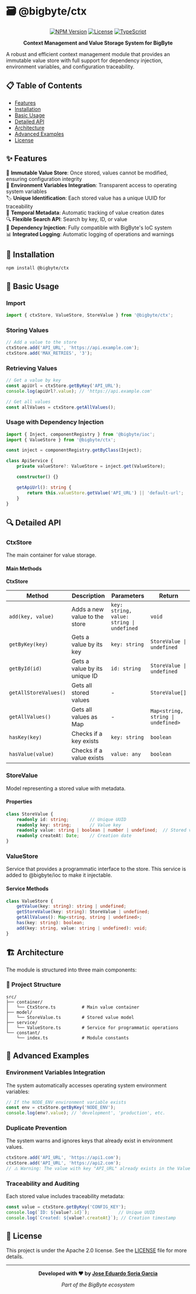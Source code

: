 # 🗃️ @bigbyte/ctx

<div align="center">

[![NPM Version](https://img.shields.io/badge/version-0.1.0-blue.svg)](https://www.npmjs.com/package/@bigbyte/ctx)
[![License](https://img.shields.io/badge/License-Apache%202.0-blue.svg)](LICENSE)
[![TypeScript](https://img.shields.io/badge/TypeScript-5.9-blue.svg)](https://www.typescriptlang.org/)

**Context Management and Value Storage System for BigByte**
</div>

A robust and efficient context management module that provides an immutable value store with full support for dependency injection, environment variables, and configuration traceability.

## 📋 Table of Contents

- [Features](#-features)
- [Installation](#-installation) 
- [Basic Usage](#-basic-usage)
- [Detailed API](#-detailed-api)
- [Architecture](#-architecture)
- [Advanced Examples](#-advanced-examples)
- [License](#-license)

## ✨ Features

🏦 **Immutable Value Store**: Once stored, values cannot be modified, ensuring configuration integrity  
🔄 **Environment Variables Integration**: Transparent access to operating system variables  
🏷️ **Unique Identification**: Each stored value has a unique UUID for traceability  
📝 **Temporal Metadata**: Automatic tracking of value creation dates  
🔍 **Flexible Search API**: Search by key, ID, or value  
🔌 **Dependency Injection**: Fully compatible with BigByte's IoC system  
📊 **Integrated Logging**: Automatic logging of operations and warnings

## 🚀 Installation

```bash
npm install @bigbyte/ctx
```

## 🔧 Basic Usage

### Import

```typescript
import { ctxStore, ValueStore, StoreValue } from '@bigbyte/ctx';
```

### Storing Values

```typescript
// Add a value to the store
ctxStore.add('API_URL', 'https://api.example.com');
ctxStore.add('MAX_RETRIES', '3');
```

### Retrieving Values

```typescript
// Get a value by key
const apiUrl = ctxStore.getByKey('API_URL');
console.log(apiUrl?.value); // 'https://api.example.com'

// Get all values
const allValues = ctxStore.getAllValues();
```

### Usage with Dependency Injection

```typescript
import { Inject, componentRegistry } from '@bigbyte/ioc';
import { ValueStore } from '@bigbyte/ctx';

const inject = componentRegistry.getByClass(Inject);

class ApiService {
    private valueStore?: ValueStore = inject.get(ValueStore);

    constructor() {}

    getApiUrl(): string {
        return this.valueStore.getValue('API_URL') || 'default-url';
    }
}
```

## 🔍 Detailed API

### CtxStore

The main container for value storage.

#### Main Methods

**CtxStore**

| Method | Description | Parameters | Return |
|--------|-------------|------------|--------|
| `add(key, value)` | Adds a new value to the store | `key: string, value: string \| undefined` | `void` |
| `getByKey(key)` | Gets a value by its key | `key: string` | `StoreValue \| undefined` |
| `getById(id)` | Gets a value by its unique ID | `id: string` | `StoreValue \| undefined` |
| `getAllStoreValues()` | Gets all stored values | - | `StoreValue[]` |
| `getAllValues()` | Gets all values as Map | - | `Map<string, string \| undefined>` |
| `hasKey(key)` | Checks if a key exists | `key: string` | `boolean` |
| `hasValue(value)` | Checks if a value exists | `value: any` | `boolean` |

### StoreValue

Model representing a stored value with metadata.

#### Properties

```typescript
class StoreValue {
    readonly id: string;        // Unique UUID
    readonly key: string;       // Value key
    readonly value: string | boolean | number | undefined;  // Stored value
    readonly createAt: Date;    // Creation date
}
```

### ValueStore

Service that provides a programmatic interface to the store.
This service is added to @bigbyte/ioc to make it injectable.

#### Service Methods

```typescript
class ValueStore {
    getValue(key: string): string | undefined;
    getStoreValue(key: string): StoreValue | undefined;
    getAllValues(): Map<string, string | undefined>;
    has(key: string): boolean;
    add(key: string, value: string | undefined): void;
}
```

## 🏗️ Architecture

The module is structured into three main components:

### 📁 Project Structure

```
src/
├── container/
│   └── CtxStore.ts          # Main value container
├── model/
│   └── StoreValue.ts        # Stored value model
├── service/
│   └── ValueStore.ts        # Service for programmatic operations
└── constant/
    └── index.ts             # Module constants
```


## 🔧 Advanced Examples

### Environment Variables Integration

The system automatically accesses operating system environment variables:

```typescript
// If the NODE_ENV environment variable exists
const env = ctxStore.getByKey('NODE_ENV');
console.log(env?.value); // 'development', 'production', etc.
```

### Duplicate Prevention

The system warns and ignores keys that already exist in environment values.

```typescript
ctxStore.add('API_URL', 'https://api1.com');
ctxStore.add('API_URL', 'https://api2.com'); 
// ⚠️ Warning: The value with key "API_URL" already exists in the ValueStore.
```

### Traceability and Auditing

Each stored value includes traceability metadata:

```typescript
const value = ctxStore.getByKey('CONFIG_KEY');
console.log(`ID: ${value?.id}`);           // Unique UUID
console.log(`Created: ${value?.createAt}`); // Creation timestamp
```

## 📄 License

This project is under the Apache 2.0 license. See the [LICENSE](LICENSE) file for more details.

---

<div align="center">

**Developed with ❤️ by [Jose Eduardo Soria Garcia](mailto:alarifeproyect@gmail.com)**

*Part of the BigByte ecosystem*

</div>
